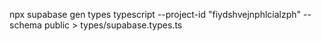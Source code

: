 
npx supabase gen types typescript --project-id "fiydshvejnphlcialzph" --schema public > types/supabase.types.ts
